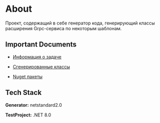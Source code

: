 # About

Проект, содержащий в себе генератор кода, генерирующий классы расширения Grpc-сервиса по некоторым шаблонам. 

## Important Documents

- [Информация о задаче](https://github.com/VladislavSolonina/GrpcImplementationCodeGenerator/blob/main/Task/Task_CodeGenerator_GrpcImplementation.pdf)

- [Сгенерированные классы](https://github.com/VladislavSolonina/GrpcImplementationCodeGenerator/tree/main/GeneratedClasses)

- [Nuget пакеты](https://github.com/VladislavSolonina/GrpcImplementationCodeGenerator/tree/main/Nugets)

## Tech Stack

**Generator:** netstandard2.0

**TestProject:** .NET 8.0